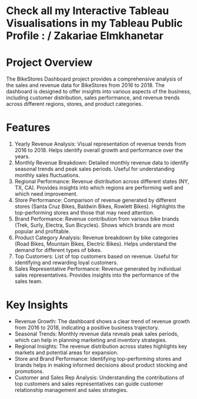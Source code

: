 # Check all my Interactive Tableau Visualisations in my Tableau Public Profile : / Zakariae Elmkhanetar
# Project Overview
The BikeStores Dashboard project provides a comprehensive analysis of the sales and revenue data for BikeStores from 2016 to 2018. The dashboard is designed to offer insights into various aspects of the business, including customer distribution, sales performance, and revenue trends across different regions, stores, and product categories.
# Features
1. Yearly Revenue Analysis:
Visual representation of revenue trends from 2016 to 2018.
Helps identify overall growth and performance over the years.
2. Monthly Revenue Breakdown:
Detailed monthly revenue data to identify seasonal trends and peak sales periods.
Useful for understanding monthly sales fluctuations.
3. Regional Performance:
Revenue distribution across different states (NY, TX, CA).
Provides insights into which regions are performing well and which need improvement.
4. Store Performance:
Comparison of revenue generated by different stores (Santa Cruz Bikes, Baldwin Bikes, Rowlett Bikes).
Highlights the top-performing stores and those that may need attention.
5. Brand Performance:
Revenue contribution from various bike brands (Trek, Surly, Electra, Sun Bicycles).
Shows which brands are most popular and profitable.
6. Product Category Analysis:
Revenue breakdown by bike categories (Road Bikes, Mountain Bikes, Electric Bikes).
Helps understand the demand for different types of bikes.
7. Top Customers:
List of top customers based on revenue.
Useful for identifying and rewarding loyal customers.
8. Sales Representative Performance:
Revenue generated by individual sales representatives.
Provides insights into the performance of the sales team.
# Key Insights
- Revenue Growth: The dashboard shows a clear trend of revenue growth from 2016 to 2018, indicating a positive business trajectory.
- Seasonal Trends: Monthly revenue data reveals peak sales periods, which can help in planning marketing and inventory strategies.
- Regional Insights: The revenue distribution across states highlights key markets and potential areas for expansion.
- Store and Brand Performance: Identifying top-performing stores and brands helps in making informed decisions about product stocking and promotions.
- Customer and Sales Rep Analysis: Understanding the contributions of top customers and sales representatives can guide customer relationship management and sales strategies.
